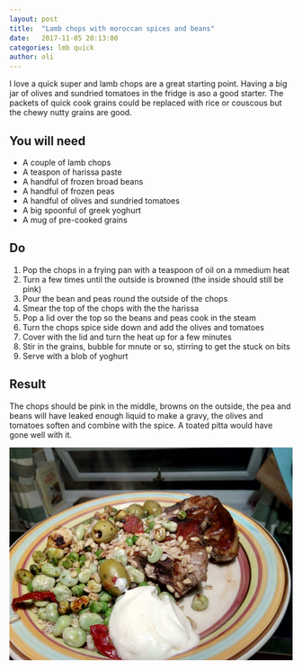 ```yaml
---
layout: post
title:  "Lamb chops with moroccan spices and beans"
date:   2017-11-05 20:13:00
categories: lmb quick
author: oli
---
```


I love a quick super and lamb chops are a great starting point.  Having a big jar of olives and sundried tomatoes in the fridge is aso a good starter. The packets of quick cook grains could be replaced with rice or couscous but the chewy nutty grains are good.


## You will need

* A couple of lamb chops
* A teaspon of harissa paste
* A handful of frozen broad beans
* A handful of frozen peas
* A handful of olives and sundried tomatoes
* A big spoonful of greek yoghurt
* A mug of pre-cooked grains

## Do

1. Pop the chops in a frying pan with a teaspoon of oil on a mmedium heat
2. Turn a few times until the outside is browned (the inside should still be pink)
3. Pour the bean and peas round the outside of the chops
4. Smear the top of the chops with the the harissa
5. Pop a lid over the top so the beans and peas cook in the steam
6. Turn the chops spice side down and add the olives and tomatoes
7. Cover with the lid and turn the heat up for a few minutes
8. Stir in the grains, bubble for mnute or so, stirring to get the stuck on bits
9. Serve with a blob of yoghurt



## Result

The chops should be pink in the middle, browns on the outside, the pea and beans will have leaked enough liquid to make a gravy, the olives and tomatoes soften and combine with the spice.  A toated pitta would have gone well with it.


![OMNOMNOM](/images/lamb-beans.jpg)


